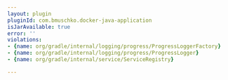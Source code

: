 ```yaml
---
layout: plugin
pluginId: com.bmuschko.docker-java-application
isJarAvailable: true
error: ''
violations:
- {name: org/gradle/internal/logging/progress/ProgressLoggerFactory}
- {name: org/gradle/internal/logging/progress/ProgressLogger}
- {name: org/gradle/internal/service/ServiceRegistry}

---
```

